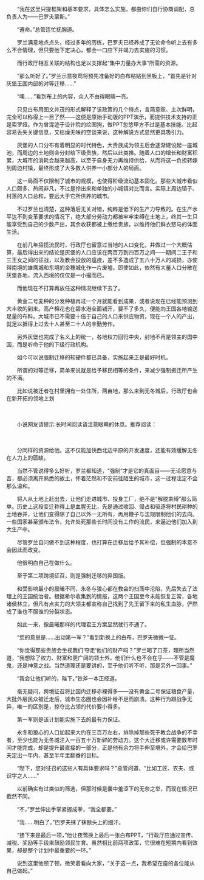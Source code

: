 　　“我在这里只提框架和基本要求，具体怎么实施，都由你们自行协商调配，总负责人为——巴罗夫蒙斯。”

　　“遵命。”总管连忙抚胸道。

　　罗兰满意地点点头，经过多年的历练，巴罗夫已经养成了无论命令听上去有多么不合情理，但只要他下定决心，都会一口应下并竭力去实施的习惯。

　　而行政厅相互关联的结构也足以支撑起“集中力量办大事”所需的资源。

　　“那么听好了。”罗兰示意夜莺将预先准备好的白布粘贴到黑板上，“首先是针对灰堡王国内部的对等迁移……”

　　“噢……”看到布上的内容，众人不由得眼睛一亮。

　　只见白布用图文并茂的形式解释了该政策的几个特点，言简意赅、主次鲜明，完全可以称得上一目了然——这便是原始手动版的PPT演示，而提供技术支持的正是索罗娅。作为曾混迹于设计院的绘图狗，做PPT忽悠甲方不过是基本技能。比起容易丢失关键信息，又枯燥无味的空谈来说，这种解说方式显然更具吸引力。

　　灰堡的人口分布有着明显的时代特色，大贵族成为领主后会逐渐建设起一座城池，而周边的土地则会分封给下级贵族，然后以此类推。随着人口的增长和财富积累，大城市的消耗会越来越高，以至于自身无力再维持供给，从而将这一负担转嫁到周边村镇，最终形成了大多数人供养一小部分人的局面。

　　这一局面不仅限制了城市的规模，也使得阶级流动基本固化。那些大城市看似人口颇多、热闹非凡，不过是拎出来和单独的小城镇对比而言。实际上周边镇子、村落的人口总和，要远大于它所供养的城市。

　　不过罗兰也清楚，这种落后无关对错，纯粹是低下的生产力导致的。在生产水平达不到变革要求的情况下，绝大部分劳动力都被牢牢束缚在土地上，终其一生只能享受到自己的少数产出，其余收获都被上缴给贵族，以维持他们鲜衣怒马的体面生活。

　　在前几年招揽流民时，行政厅也留意过当地的人口变化，并做过一个大概估算，最后得出来的结论是灰堡的人口应该在两百万到四百万之间——期间二王子和三王女之间的征战，以及教会投放的瘟疫，差不多造成了五六十万人的减损，亦使得南境的雄鹰城和东境的金穗城化作一片废墟。即使如此，依然有大量人口分散在灰堡各地，流入西境的仅仅是一小撮而已。

　　而他现在不打算再放任这种情况继续下去了。

　　黄金二号麦种的分发种植再过一个月就能看到成果，或者说现在已经能预测到大丰收的到来。高产棉花也在碧水港全面铺开，要不了多久，便能向王国各地输送足量的布料。大城市已不需要十倍于自己的人口来供应物资，现在一个人的产出，就足以抵得上过去十人甚至二十人的辛勤劳作。

　　另外灰堡也完成了名义上的统一，各地权力回归中央，封地不再是领主的国中国，而是听命于他的下级行政机构。

　　如今可以说强制迁移的软硬件都已具备，实施起来正是最好时机。

　　所谓的对等迁移，简单来说就是给予移民相等的条件，来减少强制搬迁所产生的不满。

　　比如说被迁者在村里拥有一处住所，两亩地，那么来到无冬城后，行政厅也会在新开拓的领地上划

　　

　　小说网友请提示:长时间阅读请注意眼睛的休息。推荐阅读：

　　

　　分同样的资源给他。这不仅能加快西北边平原的开发速度，还能有效缓解无冬在人力上的匮缺。

　　当然不管说得多么好听，罗兰都知道，“强制”才是它的真面目——无论愿意与否，都必须离开熟悉的故土，怀着茫然和不安前往陌生的城市，这一过程注定不会那么温和。

　　将人从土地上赶出去，让他们走进城市、投身工厂，绝不是“解脱束缚”那么简单。历史上这段变迁称得上是血腥无比，先是通过收回、侵占和驱逐将村民耕种的土地吞并，让他们变得除了自己以外一无所有，再用鞭子与法规限制他们的去向。一些国家甚至颁布法令，允许处死那些长时间没有工作的流民，来逼迫他们加入到大生产中。

　　尽管罗兰自问做不到这种程度，也打算在迁移后给予其补偿，但强制的本意不会因此而改变。

　　他很明白自己在做什么。

　　至于第二项跨境征召，则是强制迁移的异国版。

　　和受影响最小的晨曦不同，永冬与狼心都在教会的扫荡中沦陷，先后失去了法理上的王国统治者。根据希尔收集到的情报，这两个王国至今未能恢复正常，各地诸侯林立，但凡有点实力的大领主都宣称自己找到了先王留下来的私生血脉，俨然成了谁也不服谁的分裂状态。

　　如此一来，像晨曦那样的代理君王方案显然就行不通了。

　　“您的意思是……出动第一军？”看到新换上的白布，巴罗夫微微一怔。

　　“你觉得那些贵族会坐视我们‘夺走’他们的财产吗？”罗兰喝了口茶，理所当然道，“我想除了权力、财富和更广阔的领土外，他们什么也不会在乎——不管是魔鬼，还是神意之战。当然道理还是要讲的，至于他们听不听，那是另外一回事。”

　　“我会让他们听的，陛下。”铁斧一本正经道。

　　毫无疑问，跨境征召将比国内迁移赤裸得多——没有黄金二号保证粮食产量，大批外层民众被迁走后，城市生态圈也会因补给不足而崩溃。这种行为跟战争无异，唯一的区别是，掠夺比占领的代价要小得多。

　　第一军则是该计划能实施下去的最有力保证。

　　永冬和狼心的人口加起来大约在三百万左右，排除掉那些死于教会战争的不幸者，至少也能为无冬城注入一百五十万新鲜的劳动力。这个大迁移或许需要数年时间才能完成，却是提升最直接的一部分，正是他有余力将手伸至境外，才会给巴罗夫定出一年内、甚至半年里翻番的目标。

　　“陛下，您对征召的这些人有具体要求吗？”总管问道，“比如工匠、农夫、或识字之人……”

　　以前确实有过类似的筛选，但那时候是囊中羞涩下的无奈之举，而现在情况已截然不同。

　　“不，”罗兰伸出手掌紧握成拳，“我全都要。”

　　“我……明白了。”巴罗夫抹了抹额头上的细汗。

　　“接下来是最后一项，”他让夜莺换上最后一张白布PPT，“行政厅应通过宣传、减税、奖励等手段来鼓励领民生育。虽然相比前两项政策，它很难在短期内看到效果，却是整个计划中最重要的一环。”

　　说到这里他顿了顿，微笑着看向大家，“关于这一点，我希望在座的各位能从自己做起。”
